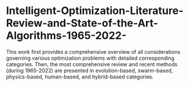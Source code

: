 # Intelligent-Optimization-Literature-Review-and-State-of-the-Art-Algorithms-1965-2022-
This work first provides a comprehensive overview of all considerations governing various optimization problems with detailed corresponding categories. Then, the most comprehensive review and recent methods (during 1965-2022) are presented in evolution-based, swarm-based, physics-based, human-based, and hybrid-based categories.
